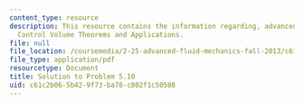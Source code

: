 ```yaml
---
content_type: resource
description: This resource contains the information regarding, advanced fluid mechanics,
  Control Volume Theorems and Applications.
file: null
file_location: /coursemedia/2-25-advanced-fluid-mechanics-fall-2013/c61c2b065b429f73ba78c802f1c50508_MIT2_25F13_Shapi5.10_Solut.pdf
file_type: application/pdf
resourcetype: Document
title: Solution to Problem 5.10
uid: c61c2b06-5b42-9f73-ba78-c802f1c50508
---
```


